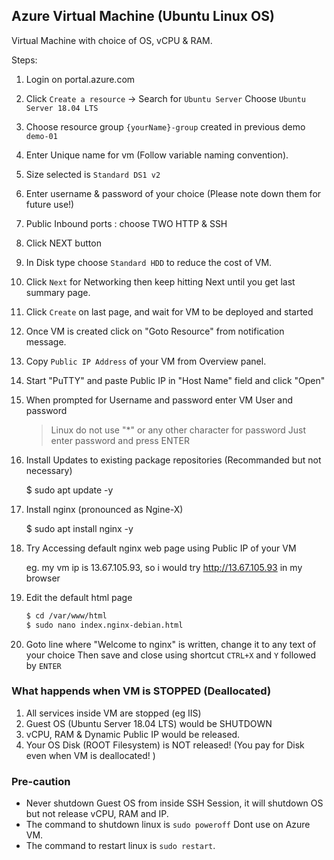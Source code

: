 ## Azure Virtual Machine (Ubuntu Linux OS)

Virtual Machine with choice of OS, vCPU & RAM.

Steps:
1. Login on portal.azure.com
2. Click `Create a resource` -> Search for `Ubuntu Server`
    Choose `Ubuntu Server 18.04 LTS`

3. Choose resource group `{yourName}-group` created in previous demo `demo-01`
4. Enter Unique name for vm (Follow variable naming convention).
5. Size selected is `Standard DS1 v2` 
6. Enter username & password of your choice (Please note down them for future use!)
7. Public Inbound ports : choose TWO HTTP & SSH
8. Click NEXT button
9. In Disk type choose `Standard HDD` to reduce the cost of VM.
10. Click `Next` for Networking then keep hitting Next until you get last summary page.
11. Click `Create` on last page, and wait for VM to be deployed and started    
12. Once VM is created click on "Goto Resource" from notification message.
13. Copy `Public IP Address` of your VM from Overview panel.
14. Start "PuTTY" and paste Public IP in "Host Name" field and click "Open"
15. When prompted for Username and password enter VM User and password
    > Linux do not use "*" or any other character for password
      Just enter password and press ENTER

16. Install Updates to existing package repositories (Recommanded but not necessary)

    $ sudo apt update -y

17. Install nginx (pronounced as Ngine-X) 

    $ sudo apt install nginx -y

18. Try Accessing default nginx web page using Public IP of your VM

    eg. my vm ip is 13.67.105.93, so i would try http://13.67.105.93 in my browser

19. Edit the default html page

    ```sh
    $ cd /var/www/html
    $ sudo nano index.nginx-debian.html
    ```

10. Goto line where "Welcome to nginx" is written, change it to any text of your choice
    Then save and close using shortcut `CTRL+X` and `Y` followed by `ENTER`

### What happends when VM is STOPPED (Deallocated)
1. All services inside VM are stopped (eg IIS)
2. Guest OS (Ubuntu Server 18.04 LTS) would be SHUTDOWN
3. vCPU, RAM & Dynamic Public IP would be released.
4. Your OS Disk (ROOT Filesystem) is NOT released! (You pay for Disk even when VM is deallocated! )

### Pre-caution
- Never shutdown Guest OS from inside SSH Session, it will shutdown OS but not release vCPU, RAM and IP.
- The command to shutdown linux is 
    `sudo poweroff` Dont use on Azure VM.
- The command to restart linux is
    `sudo restart`.
